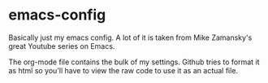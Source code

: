 # emacs-config

Basically just my emacs config. A lot of it is taken from Mike Zamansky's great Youtube series on Emacs.

The org-mode file contains the bulk of my settings. Github tries to format it as html so you'll have to view the raw code to use it as an actual file.
